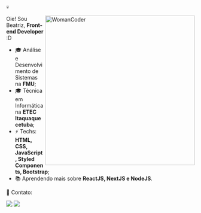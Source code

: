 💀

<img src="https://www.pngitem.com/pimgs/m/173-1739801_women-in-tech-png-transparent-png.png" min-width="400px" max-width="400px" width="400px" align="right" alt="WomanCoder">

<p align="left"> 
  Oie! Sou Beatriz, <strong>Front-end Developer</strong> :D<br>
 
- 🎓 Análise e Desenvolvimento de Sistemas na **FMU**;
- 🎓 Técnica em Informática na **ETEC Itaquaquecetuba**;
- ⚡ Techs: **HTML, CSS, JavaScript, Styled Components, Bootstrap**;
- 📚 Aprendendo mais sobre **ReactJS, NextJS e NodeJS**.
</p>

<p align="left">
  💌 Contato:
</p>

<p align="left">
  <a href="mailto:beatrizsantanajob@gmail.com" alt="Gmail" target="_blank">
  <img src="https://img.shields.io/badge/-Gmail-FF0000?style=flat-square&labelColor=FF0000&logo=gmail&logoColor=white" /></a>

  <a href="https://linkedin.com/in/beatrizsantanarosa" alt="Linkedin" target="_blank">
  <img src="https://img.shields.io/badge/-Linkedin-0e76a8?style=flat-square&logo=Linkedin&logoColor=white" /></a>
</p>  
